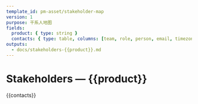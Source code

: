 ```yaml
---
template_id: pm-asset/stakeholder-map
version: 1
purpose: 干系人地图
fields:
  product: { type: string }
  contacts: { type: table, columns: [team, role, person, email, timezone] }
outputs:
  - docs/stakeholders-{{product}}.md
---
```


# Stakeholders — {{product}}

{{contacts}}
